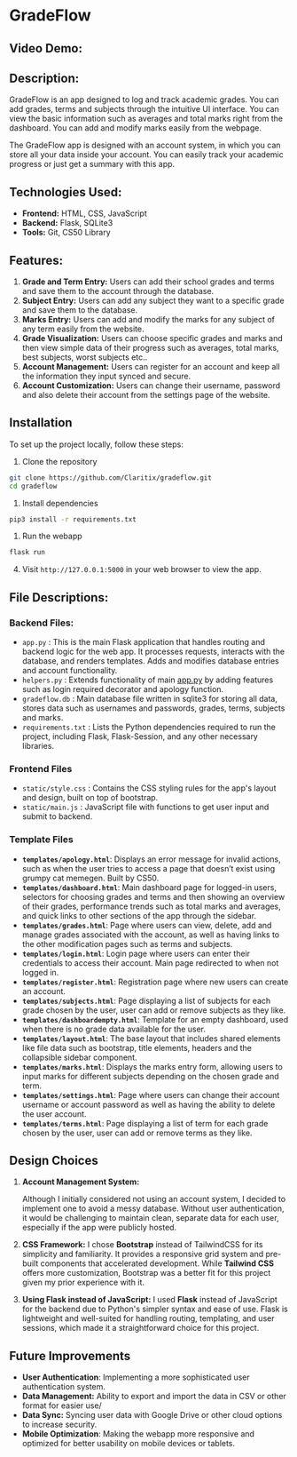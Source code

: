 # GradeFlow

## Video Demo: <url>

## Description:

GradeFlow is an app designed to log and track academic grades. You can add grades, terms and subjects through the intuitive UI interface. You can view the basic information such as averages and total marks right from the dashboard. You can add and modify marks easily from the webpage. 

The GradeFlow app is designed with an account system, in which you can store all your data inside your account. You can easily track your academic progress or just get a summary with this app.

## Technologies Used:

- **Frontend:** HTML, CSS, JavaScript
- **Backend:** Flask, SQLite3
- **Tools:** Git, CS50 Library

## Features:

1. **Grade and Term Entry:** Users can add their school grades and terms and save them to the account through the database.
2. **Subject Entry:** Users can add any subject they want to a specific grade and save them to the database.
3. **Marks Entry:** Users can add and modify the marks for any subject of any term easily from the website.
4. **Grade Visualization:** Users can choose specific grades and marks and then view simple data of their progress such as averages, total marks, best subjects, worst subjects etc..
5. **Account Management:** Users can register for an account and keep all the information they input synced and secure.
6. **Account Customization:** Users can change their username, password and also delete their account from the settings page of the website.

## Installation

To set up the project locally, follow these steps:

1. Clone the repository

```bash
git clone https://github.com/Claritix/gradeflow.git
cd gradeflow
```

1. Install dependencies

```bash
pip3 install -r requirements.txt
```

1. Run the webapp

```bash
flask run
```

4. Visit `http://127.0.0.1:5000` in your web browser to view the app.

## File Descriptions:

### Backend Files:

- `app.py` : This is the main Flask application that handles routing and backend logic for the web app. It processes requests, interacts with the database, and renders templates. Adds and modifies database entries and account functionality.
- `helpers.py` : Extends functionality of main [app.py](http://app.py) by adding features such as login required decorator and apology function.
- `gradeflow.db` : Main database file written in sqlite3 for storing all data, stores data such as usernames and passwords, grades, terms, subjects and marks.
- `requirements.txt` : Lists the Python dependencies required to run the project, including Flask, Flask-Session, and any other necessary libraries.

### Frontend Files

- `static/style.css` : Contains the CSS styling rules for the app's layout and design, built on top of bootstrap.
- `static/main.js` :  JavaScript file with functions to get user input and submit to backend.

### Template Files

- **`templates/apology.html`**: Displays an error message for invalid actions, such as when the user tries to access a page that doesn’t exist using grumpy cat memegen. Built by CS50.
- **`templates/dashboard.html`**: Main dashboard page for logged-in users, selectors for choosing grades and terms and then showing an overview of their grades, performance trends such as total marks and averages, and quick links to other sections of the app through the sidebar.
- **`templates/grades.html`**: Page where users can view, delete, add and manage grades associated with the account, as well as having links to the other modification pages such as terms and subjects.
- **`templates/login.html`**: Login page where users can enter their credentials to access their account. Main page redirected to when not logged in.
- **`templates/register.html`**: Registration page where new users can create an account.
- **`templates/subjects.html`**: Page displaying a list of subjects for each grade chosen by the user, user can add or remove subjects as they like.
- **`templates/dashboardempty.html`**: Template for an empty dashboard, used when there is no grade data available for the user.
- **`templates/layout.html`**: The base layout that includes shared elements like file data such as bootstrap, title elements, headers and the collapsible sidebar component.
- **`templates/marks.html`**: Displays the marks entry form, allowing users to input marks for different subjects depending on the chosen grade and term.
- **`templates/settings.html`**: Page where users can change their account username or account password as well as having the ability to delete the user account.
- **`templates/terms.html`**: Page displaying a list of term for each grade chosen by the user, user can add or remove terms as they like.

## Design Choices

1. **Account Management System:**
    
    Although I initially considered not using an account system, I decided to implement one to avoid a messy database. Without user authentication, it would be challenging to maintain clean, separate data for each user, especially if the app were publicly hosted.
    
2. **CSS Framework:**
I chose **Bootstrap** instead of TailwindCSS for its simplicity and familiarity. It provides a responsive grid system and pre-built components that accelerated development. While **Tailwind CSS** offers more customization, Bootstrap was a better fit for this project given my prior experience with it.
3. **Using Flask instead of JavaScript:**
I used **Flask** instead of JavaScript for the backend due to Python's simpler syntax and ease of use. Flask is lightweight and well-suited for handling routing, templating, and user sessions, which made it a straightforward choice for this project.

## Future Improvements

- **User Authentication**: Implementing a more sophisticated user authentication system.
- **Data Management:** Ability to export and import the data in CSV or other format for easier use/
- **Data Sync:** Syncing user data with Google Drive or other cloud options to increase security.
- **Mobile Optimization**: Making the webapp more responsive and optimized for better usability on mobile devices or tablets.